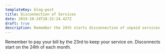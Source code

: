 ```yaml
---
templateKey: blog-post
title: Disconnection of Services
date: 2019-10-24T18:32:24.427Z
draft: true
description: Remember the 24th starts disconnection of unpaid services.
---
```

Remember to pay your bill by the 23rd to keep your service on.  Disconnects start on the 24th of each month.
